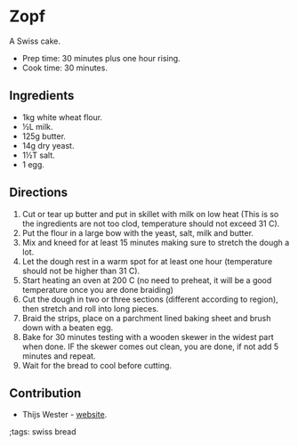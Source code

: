 # Zopf

A Swiss cake.

- Prep time: 30 minutes plus one hour rising.
- Cook time: 30 minutes.

## Ingredients

- 1kg white wheat flour.
- ½L milk.
- 125g butter.
- 14g dry yeast.
- 1½T salt.
- 1 egg.

## Directions

1. Cut or tear up butter and put in skillet with milk on low heat (This is so
   the ingredients are not too clod, temperature should not exceed 31 C).
2. Put the flour in a large bow with the yeast, salt, milk and butter.
3. Mix and kneed for at least 15 minutes making sure to stretch the dough a lot.
4. Let the dough rest in a warm spot for at least one hour (temperature should
   not be higher than 31 C).
5. Start heating an oven at 200 C (no need to preheat, it will be a good
   temperature once you are done braiding)
6. Cut the dough in two or three sections (different according to region), then
   stretch and roll into long pieces.
7. Braid the strips, place on a parchment lined baking sheet and brush down with
   a beaten egg.
8. Bake for 30 minutes testing with a wooden skewer in the widest part when
   done. IF the skewer comes out clean, you are done, if not add 5 minutes and
   repeat.
9. Wait for the bread to cool before cutting.

## Contribution

- Thijs Wester - [website](https://twester.tk).

;tags: swiss bread
